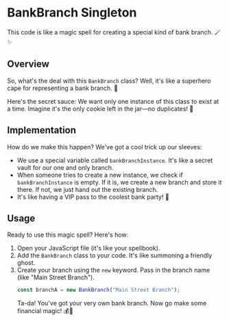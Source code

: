 # BankBranch Singleton

This code is like a magic spell for creating a special kind of bank branch. 🪄✨

## Overview

So, what's the deal with this `BankBranch` class? Well, it's like a superhero cape for representing a bank branch. 🏦

Here's the secret sauce: We want only one instance of this class to exist at a time. Imagine it's the only cookie left in the jar—no duplicates! 🍪

## Implementation

How do we make this happen? We've got a cool trick up our sleeves:
- We use a special variable called `bankBranchInstance`. It's like a secret vault for our one and only branch.
- When someone tries to create a new instance, we check if `bankBranchInstance` is empty. If it is, we create a new branch and store it there. If not, we just hand out the existing branch.
- It's like having a VIP pass to the coolest bank party! 🎉

## Usage

Ready to use this magic spell? Here's how:
1. Open your JavaScript file (it's like your spellbook).
2. Add the `BankBranch` class to your code. It's like summoning a friendly ghost.
3. Create your branch using the `new` keyword. Pass in the branch name (like "Main Street Branch").
   ```javascript
   const branchA = new BankBranch("Main Street Branch");
   ```
   Ta-da! You've got your very own bank branch. Now go make some financial magic! 💰🌟



